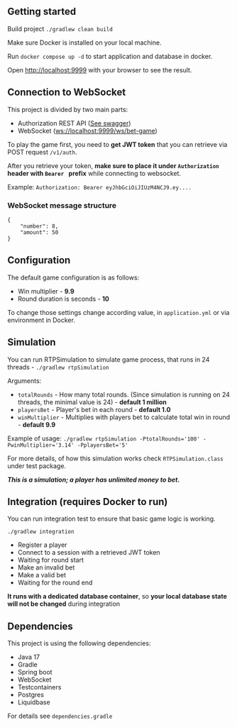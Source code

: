 ## Getting started

Build project `./gradlew clean build`

Make sure Docker is installed on your local machine.

Run `docker compose up -d` to start application and database in docker.

Open [http://localhost:9999](http://localhost:9999) with your browser to see the result.

## Connection to WebSocket

This project is divided by two main parts:

* Authorization REST API ([See swagger](http://localhost:9999/swagger-ui/index.html#/))
* WebSocket ([ws://localhost:9999/ws/bet-game](ws://localhost:9999/ws/bet-game))

To play the game first, you need to **get JWT token** that you can retrieve via POST request `/v1/auth`.

After you retrieve your token, **make sure to place it under `Authorization`
header with `Bearer ` prefix** while connecting to websocket.

Example: `Authorization: Bearer eyJhbGciOiJIUzM4NCJ9.ey....`

### WebSocket message structure

```aiignore
{
    "number": 8,
    "amount": 50
}
```

## Configuration

The default game configuration is as follows:

* Win multiplier - **9.9**
* Round duration is seconds - **10**

To change those settings change according value, in `application.yml` or via environment in Docker.

## Simulation

You can run RTPSimulation to simulate game process, that runs in 24 threads - `./gradlew rtpSimulation`

Arguments:
* `totalRounds` - How many total rounds. (Since simulation is running on 24 threads, the minimal value is 24) - **default 1 million**
* `playersBet` - Player's bet in each round - **default 1.0**
* `winMultiplier` - Multiplies with players bet to calculate total win in round - **default 9.9**

Example of usage: `./gradlew rtpSimulation -PtotalRounds='100' -PwinMultiplier='3.14' -PplayersBet='5'`

For more details, of how this simulation works check `RTPSimulation.class` under test package.

**_This is a simulation; a player has unlimited money to bet._**

## Integration (requires Docker to run)

You can run integration test to ensure that basic game logic is working.

`./gradlew integration`

* Register a player
* Connect to a session with a retrieved JWT token
* Waiting for round start
* Make an invalid bet
* Make a valid bet
* Waiting for the round end

**It runs with a dedicated database container**, so **your local database state will not be changed** during integration

## Dependencies

This project is using the following dependencies:

* Java 17
* Gradle
* Spring boot
* WebSocket
* Testcontainers
* Postgres
* Liquidbase

For details see `dependencies.gradle`
